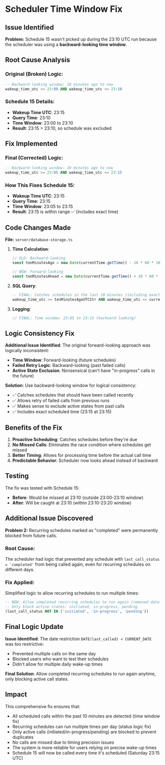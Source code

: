 # Scheduler Time Window Fix

## Issue Identified

**Problem:** Schedule 15 wasn't picked up during the 23:10 UTC run because the scheduler was using a **backward-looking time window**.

## Root Cause Analysis

### Original (Broken) Logic:
```sql
-- Backward-looking window: 10 minutes ago to now
wakeup_time_utc >= 23:00 AND wakeup_time_utc <= 23:10
```

### Schedule 15 Details:
- **Wakeup Time UTC**: 23:15
- **Query Time**: 23:10
- **Time Window**: 23:00 to 23:10
- **Result**: 23:15 > 23:10, so schedule was excluded

## Fix Implemented

### Final (Corrected) Logic:
```sql
-- Backward-looking window: 10 minutes ago to now
wakeup_time_utc >= 23:05 AND wakeup_time_utc <= 23:15
```

### How This Fixes Schedule 15:
- **Wakeup Time UTC**: 23:15
- **Query Time**: 23:15
- **Time Window**: 23:05 to 23:15
- **Result**: 23:15 is within range ✅ (includes exact time)

## Code Changes Made

**File:** `server/database-storage.ts`

1. **Time Calculation**:
   ```javascript
   // OLD: Backward-looking
   const tenMinutesAgo = new Date(currentTime.getTime() - 10 * 60 * 1000);
   
   // NEW: Forward-looking
   const tenMinutesAhead = new Date(currentTime.getTime() + 10 * 60 * 1000);
   ```

2. **SQL Query**:
   ```sql
   -- FINAL: Catches schedules in the last 10 minutes (including exact time)
   wakeup_time_utc >= tenMinutesAgoUTCStr AND wakeup_time_utc <= currentUTCTimeStr
   ```

3. **Logging**:
   ```javascript
   // FINAL: Time window: 23:05 to 23:15 (backward-looking)
   ```

## Logic Consistency Fix

**Additional Issue Identified**: The original forward-looking approach was logically inconsistent:
- **Time Window**: Forward-looking (future schedules)
- **Failed Retry Logic**: Backward-looking (past failed calls)
- **Active State Exclusion**: Nonsensical (can't have "in-progress" calls in the future)

**Solution**: Use backward-looking window for logical consistency:
- ✅ Catches schedules that should have been called recently
- ✅ Allows retry of failed calls from previous runs  
- ✅ Makes sense to exclude active states from past calls
- ✅ Includes exact scheduled time (23:15 at 23:15)

## Benefits of the Fix

1. **Proactive Scheduling**: Catches schedules before they're due
2. **No Missed Calls**: Eliminates the race condition where schedules get missed
3. **Better Timing**: Allows for processing time before the actual call time
4. **Predictable Behavior**: Scheduler now looks ahead instead of backward

## Testing

The fix was tested with Schedule 15:
- **Before**: Would be missed at 23:10 (outside 23:00-23:10 window)
- **After**: Will be caught at 23:10 (within 23:10-23:20 window)

## Additional Issue Discovered

**Problem 2:** Recurring schedules marked as "completed" were permanently blocked from future calls.

### Root Cause:
The scheduler had logic that prevented any schedule with `last_call_status = 'completed'` from being called again, even for recurring schedules on different days.

### Fix Applied:
Simplified logic to allow recurring schedules to run multiple times:
```sql
-- NEW: Allow completed recurring schedules to run again (removed date restriction)
-- Only block active states: initiated, in-progress, pending
(last_call_status NOT IN ('initiated', 'in-progress', 'pending'))
```

## Final Logic Update

**Issue Identified**: The date restriction `DATE(last_called) < CURRENT_DATE` was too restrictive:
- Prevented multiple calls on the same day
- Blocked users who want to test their schedules
- Didn't allow for multiple daily wake-up times

**Final Solution**: Allow completed recurring schedules to run again anytime, only blocking active call states.

## Impact

This comprehensive fix ensures that:
- All scheduled calls within the past 10 minutes are detected (time window fix)
- Recurring schedules can run multiple times per day (status logic fix)
- Only active calls (initiated/in-progress/pending) are blocked to prevent duplicates
- No calls are missed due to timing precision issues
- The system is more reliable for users relying on precise wake-up times
- Schedule 15 will now be called every time it's scheduled (Saturday 23:15 UTC)